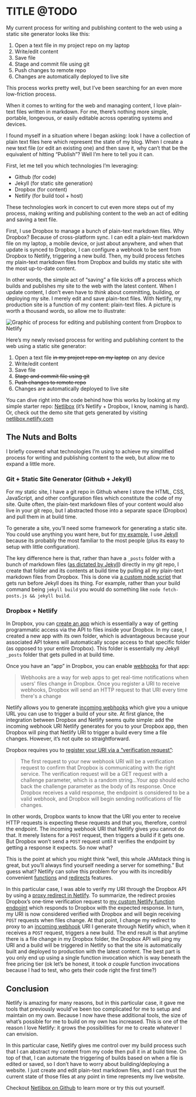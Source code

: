 # TITLE @TODO

My current process for writing and publishing content to the web using a static site generator looks like this:

1. Open a text file in my project repo on my laptop
2. Write/edit content
3. Save file
4. Stage and commit file using git
5. Push changes to remote repo
6. Changes are automatically deployed to live site

This process works pretty well, but I’ve been searching for an even more low-friction process.

When it comes to writing for the web and managing content, I love plain-text files written in markdown. For me, there’s nothing more simple, portable, longevous, or easily editable across operating systems and devices.

I found myself in a situation where I began asking: look I have a collection of plain text files here which represent the state of my blog. When I create a new text file (or edit an existing one) and then save it, why can’t that be the equivalent of hitting “Publish”? Well I’m here to tell you it can.

First, let me tell you which technologies I’m leveraging:

- Github (for code)
- Jekyll (for static site generation)
- Dropbox (for content)
- Netlify (for build tool + host)

These technologies work in concert to cut even more steps out of my process, making writing and publishing content to the web an act of editing and saving a text file.

First, I use Dropbox to manage a bunch of plain-text markdown files. Why Dropbox? Because of cross-platform sync. I can edit a plain-text markdown file on my laptop, a mobile device, or just about anywhere, and when that update is synced to Dropbox, I can configure a webhook to be sent from Dropbox to Netlify, triggering a new build. Then, my build process fetches my plain-text markdown files from Dropbox and builds my static site with the most up-to-date content.

In other words, the simple act of “saving” a file kicks off a process which builds and publishes my site to the web with the latest content. When I update content, I don’t even have to _think_ about committing, building, or deploying my site. I merely edit and save plain-text files. With Netlify, my production site is a function of my content: plain-text files. A picture is worth a thousand words, so allow me to illustrate:

![Graphic of process for editing and publishing content from Dropbox to Netlify](https://i.imgur.com/SNXUKF5.png)

Here’s my newly revised process for writing and publishing content to the web using a static site generator:

1. Open a text file ~~in my project repo on my laptop~~ on any device
2. Write/edit content
3. Save file
4. ~~Stage and commit file using git~~
5. ~~Push changes to remote repo~~
6. Changes are automatically deployed to live site

You can dive right into the code behind how this works by looking at my simple starter repo: [Netlibox](https://github.com/jimniels/netlibox) (it’s Netlify + Dropbox, I know, naming is hard). Or, check out the demo site that gets generated by visiting [netlibox.netlify.com](https://netlibox.netlify.com)

## The Nuts and Bolts

I briefly covered what technologies I’m using to achieve my simplified process for writing and publishing content to the web, but allow me to expand a little more.

### Git + Static Site Generator (Github + Jekyll)

For my static site, I have a git repo in Github where I store the HTML, CSS, JavaScript, and other configuration files which constitute the code of my site. Quite often, the plain-text markdown files of your content would also live in your git repo, but I abstracted those into a separate space (Dropbox) and pull them in at build time.

To generate a site, you’ll need some framework for generating a static site. You could use anything you want here, but for [my example](https://github.com/jimniels/netlibox), I use [Jekyll](https://jekyllrb.com) because its probably the most familiar to the most people (plus its easy to setup with little configuration).

The key difference here is that, rather than have a `_posts` folder with a bunch of markdown files ([as dictated by Jekyll](<(https://jekyllrb.com/docs/posts/)>)) directly in my git repo, I create that folder and its contents at build time by pulling all my plain-text markdown files from Dropbox. This is done via [a custom node script](https://github.com/jimniels/netlibox/blob/master/scripts/get-posts-from-dropbox.js) that gets run before Jekyll does its thing. For example, rather than your build command being `jekyll build` you would do something like `node fetch-posts.js && jekyll build`.

### Dropbox + Netlify

In Dropbox, you can [create an app](https://www.dropbox.com/developers/apps/create) which is essentially a way of getting programmatic access via the API to files inside your Dropbox. In my case, I created a new app with its own folder, which is advantageous because your associated API tokens will automatically scope access to that specific folder (as opposed to your entire Dropbox). This folder is essentially my Jekyll `_posts` folder that gets pulled in at build time.

Once you have an “app” in Dropbox, you can enable [webhooks](https://www.dropbox.com/developers/reference/webhooks) for that app:

> Webhooks are a way for web apps to get real-time notifications when users' files change in Dropbox.
> Once you register a URI to receive webhooks, Dropbox will send an HTTP request to that URI every time there's a change

Netlify allows you to generate [incoming webhooks](https://www.netlify.com/docs/webhooks/#incoming-webhooks) which give you a unique URL you can use to trigger a build of your site. At first glance, the integration between Dropbox and Netlify seems quite simple: add the incoming webhook URI Netlify generates for you to your Dropbox app, then Dropbox will ping that Netlify URI to trigger a build every time a file changes. However, it’s not quite so straightforward.

Dropbox requires you to [register your URI via a “verification request”](https://www.dropbox.com/developers/reference/webhooks#documentation):

> The first request to your new webhook URI will be a verification request to confirm that Dropbox is communicating with the right service.
> The verification request will be a GET request with a challenge parameter, which is a random string...Your app should echo back the challenge parameter as the body of its response. Once Dropbox receives a valid response, the endpoint is considered to be a valid webhook, and Dropbox will begin sending notifications of file changes.

In other words, Dropbox wants to know that the URI you enter to receive HTTP requests is expecting these requests and that you, therefore, control the endpoint. The incoming webhook URI that Netlify gives you cannot do that. It merely listens for a `POST` request, then triggers a build if it gets one. But Dropbox won’t send a `POST` request until it verifies the endpoint by getting a response it expects. So now what?

This is the point at which you might think “well, this whole JAMstack thing is great, but you’ll always find yourself needing a server for something.” But guess what? Netlify can solve this problem for you with its incredibly convenient [functions](https://www.netlify.com/docs/functions/) and [redirects](https://www.netlify.com/docs/redirects/) features.

In this particular case, I was able to verify my URI through the Dropbox API by using a [proxy redirect in Netlify](https://www.netlify.com/docs/redirects/). To summarize, the redirect proxies Dropbox’s one-time verification request to [my custom Netlify function endpoint](https://github.com/jimniels/netlibox/blob/master/src/_netlify-functions/dropbox-webhook.js) which responds to Dropbox with the expected response. In turn, my URI is now considered verified with Dropbox and will begin receiving `POST` requests when files change. At that point, I change my redirect to proxy to an [incoming webhook](https://www.netlify.com/docs/webhooks/) URI I generate through Netlify which, when it receives a `POST` request, triggers a new build. The end result is that anytime there is a file change in my Dropbox folder, the Dropbox API will ping my URI and a build will be triggered in Netlify so that the site is automatically built and deployed to production with the latest content. The best part is you only end up using a single function invocation which is way beneath the free pricing tier (ok let’s be honest, it took _a couple_ function invocations because I had to test, who gets their code right the first time?)

## Conclusion

Netlify is amazing for many reasons, but in this particular case, it gave me tools that previously would’ve been too complicated for me to setup and maintain on my own. Because I now have these additional tools, the size of what’s possible for me to build on my own has increased. This is one of the reason I love Netlify: it grows the possibilities for me to create whatever I can envision.

In this particular case, Netlify gives me control over my build process such that I can abstract my content from my code then pull it in at build time. On top of that, I can automate the triggering of builds based on when a file is edited or saved, so I don’t have to worry about building/deploying a website. I just create and edit plain-text markdown files, and I can trust the current state of those files at any point in time represents my live website.

Checkout [Netlibox on Github](https://github.com/jimniels/netlibox) to learn more or try this out yourself.
